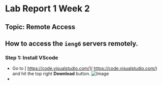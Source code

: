 # Lab Report 1 Week 2

## Topic: Remote Access
How to access the `ieng6` servers remotely.
---
### Step 1: Install VScode
* Go to [ https://code.visualstudio.com/]( https://code.visualstudio.com/) and hit the top right **Download** button.
![Image](downloadvscodeimg1.jpg)
* 
